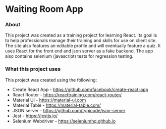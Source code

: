 # Waiting Room App
### About
This project was created as a training project for learning React. Its goal is to help professionals manage their training and skills for use on client site. The site also features an editable profile and will eventually feature a quiz. It uses React for the front end and json server as a fake backend. The app also contains selenium (javascript) tests for regression testing.

### What this project uses

This project was created using the following:

- Create React App - https://github.com/facebook/create-react-app
- React Router - https://reacttraining.com/react-router/
- Material UI - https://material-ui.com
- Material Table - https://material-table.com/
- JSON server - https://github.com/typicode/json-server
- Jest - https://jestjs.io/
- Selenium Webdriver - https://seleniumhq.github.io



